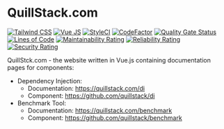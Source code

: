 # QuillStack.com

[![Tailwind CSS](https://img.shields.io/badge/Tailwind%20CSS-1.8-green)](https://tailwindcss.com/)
[![Vue JS](https://img.shields.io/badge/Vue%20JS-2.6-green)](https://vuejs.org/)
[![StyleCI](https://github.styleci.io/repos/292646211/shield?branch=master)](https://github.styleci.io/repos/292646211?branch=master)
[![CodeFactor](https://www.codefactor.io/repository/github/quillstack/quillstack.com/badge)](https://www.codefactor.io/repository/github/quillstack/quillstack.com)
[![Quality Gate Status](https://sonarcloud.io/api/project_badges/measure?project=quillstack_quillstack.com&metric=alert_status)](https://sonarcloud.io/dashboard?id=quillstack_quillstack.com)
[![Lines of Code](https://sonarcloud.io/api/project_badges/measure?project=quillstack_quillstack.com&metric=ncloc)](https://sonarcloud.io/dashboard?id=quillstack_quillstack.com)
[![Maintainability Rating](https://sonarcloud.io/api/project_badges/measure?project=quillstack_quillstack.com&metric=sqale_rating)](https://sonarcloud.io/dashboard?id=quillstack_quillstack.com)
[![Reliability Rating](https://sonarcloud.io/api/project_badges/measure?project=quillstack_quillstack.com&metric=reliability_rating)](https://sonarcloud.io/dashboard?id=quillstack_quillstack.com)
[![Security Rating](https://sonarcloud.io/api/project_badges/measure?project=quillstack_quillstack.com&metric=security_rating)](https://sonarcloud.io/dashboard?id=quillstack_quillstack.com)

QuillStck.com - the website written in Vue.js containing documentation
pages for components:

* Dependency Injection:
    - Documentation: https://quillstack.com/di
    - Component: https://github.com/quillstack/di
* Benchmark Tool:
    - Documentation: https://quillstack.com/benchmark
    - Component: https://github.com/quillstack/benchmark
